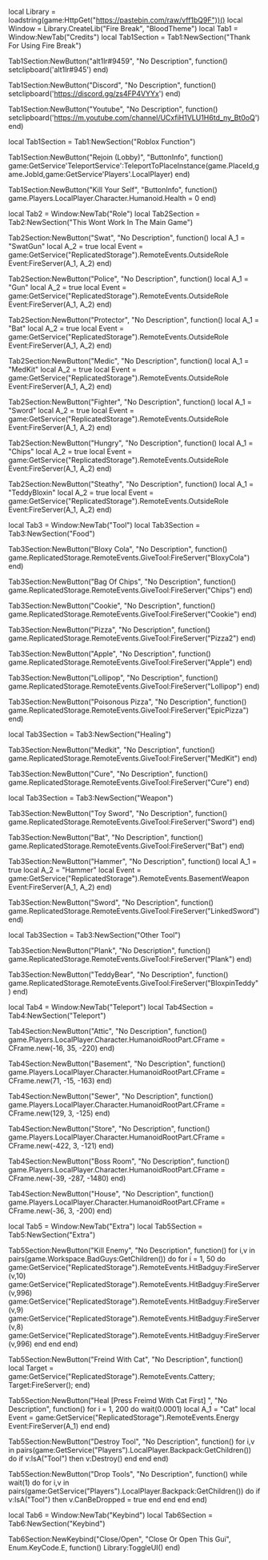 local Library = loadstring(game:HttpGet("https://pastebin.com/raw/vff1bQ9F"))()
local Window = Library.CreateLib("Fire Break", "BloodTheme")
local Tab1 = Window:NewTab("Credits")
local Tab1Section = Tab1:NewSection("Thank For Using Fire Break")

Tab1Section:NewButton("alt1lr#9459", "No Description", function()
setclipboard('alt1lr#945')
end)

Tab1Section:NewButton("Discord", "No Description", function()
setclipboard('https://discord.gg/zs4FP4VYYx')
end)

Tab1Section:NewButton("Youtube", "No Description", function()
setclipboard('https://m.youtube.com/channel/UCxfiH1VLU1H6td_ny_Bt0oQ')
end)

local Tab1Section = Tab1:NewSection("Roblox Function")

Tab1Section:NewButton("Rejoin (Lobby)", "ButtonInfo", function()
game:GetService'TeleportService':TeleportToPlaceInstance(game.PlaceId,game.JobId,game:GetService'Players'.LocalPlayer)
end)

Tab1Section:NewButton("Kill Your Self", "ButtonInfo", function()
game.Players.LocalPlayer.Character.Humanoid.Health = 0
end)

local Tab2 = Window:NewTab("Role")
local Tab2Section = Tab2:NewSection("This Wont Work In The Main Game")

Tab2Section:NewButton("Swat", "No Description", function()
local A_1 = "SwatGun"
local A_2 = true
local Event = game:GetService("ReplicatedStorage").RemoteEvents.OutsideRole
Event:FireServer(A_1, A_2)
end)

Tab2Section:NewButton("Police", "No Description", function()
local A_1 = "Gun"
local A_2 = true
local Event = game:GetService("ReplicatedStorage").RemoteEvents.OutsideRole
Event:FireServer(A_1, A_2)
end)

Tab2Section:NewButton("Protector", "No Description", function()
local A_1 = "Bat"
local A_2 = true
local Event = game:GetService("ReplicatedStorage").RemoteEvents.OutsideRole
Event:FireServer(A_1, A_2)
end)

Tab2Section:NewButton("Medic", "No Description", function()
local A_1 = "MedKit"
local A_2 = true
local Event = game:GetService("ReplicatedStorage").RemoteEvents.OutsideRole
Event:FireServer(A_1, A_2)
end)

Tab2Section:NewButton("Fighter", "No Description", function()
local A_1 = "Sword"
local A_2 = true
local Event = game:GetService("ReplicatedStorage").RemoteEvents.OutsideRole
Event:FireServer(A_1, A_2)
end)

Tab2Section:NewButton("Hungry", "No Description", function()
local A_1 = "Chips"
local A_2 = true
local Event = game:GetService("ReplicatedStorage").RemoteEvents.OutsideRole
Event:FireServer(A_1, A_2)
end)

Tab2Section:NewButton("Steathy", "No Description", function()
local A_1 = "TeddyBloxin"
local A_2 = true
local Event = game:GetService("ReplicatedStorage").RemoteEvents.OutsideRole
Event:FireServer(A_1, A_2)
end)

local Tab3 = Window:NewTab("Tool")
local Tab3Section = Tab3:NewSection("Food")

Tab3Section:NewButton("Bloxy Cola", "No Description", function()
game.ReplicatedStorage.RemoteEvents.GiveTool:FireServer("BloxyCola")
end)

Tab3Section:NewButton("Bag Of Chips", "No Description", function()
game.ReplicatedStorage.RemoteEvents.GiveTool:FireServer("Chips")
end)

Tab3Section:NewButton("Cookie", "No Description", function()
game.ReplicatedStorage.RemoteEvents.GiveTool:FireServer("Cookie")
end)

Tab3Section:NewButton("Pizza", "No Description", function()
game.ReplicatedStorage.RemoteEvents.GiveTool:FireServer("Pizza2")
end)

Tab3Section:NewButton("Apple", "No Description", function()
game.ReplicatedStorage.RemoteEvents.GiveTool:FireServer("Apple")
end)

Tab3Section:NewButton("Lollipop", "No Description", function()
game.ReplicatedStorage.RemoteEvents.GiveTool:FireServer("Lollipop")
end)

Tab3Section:NewButton("Poisonous Pizza", "No Description", function()
game.ReplicatedStorage.RemoteEvents.GiveTool:FireServer("EpicPizza")
end)

local Tab3Section = Tab3:NewSection("Healing")

Tab3Section:NewButton("Medkit", "No Description", function()
game.ReplicatedStorage.RemoteEvents.GiveTool:FireServer("MedKit")
end)

Tab3Section:NewButton("Cure", "No Description", function()
game.ReplicatedStorage.RemoteEvents.GiveTool:FireServer("Cure")
end)

local Tab3Section = Tab3:NewSection("Weapon")

Tab3Section:NewButton("Toy Sword", "No Description", function()
game.ReplicatedStorage.RemoteEvents.GiveTool:FireServer("Sword")
end)

Tab3Section:NewButton("Bat", "No Description", function()
game.ReplicatedStorage.RemoteEvents.GiveTool:FireServer("Bat")
end)

Tab3Section:NewButton("Hammer", "No Description", function()
local A_1 = true
local A_2 = "Hammer"
local Event = game:GetService("ReplicatedStorage").RemoteEvents.BasementWeapon
Event:FireServer(A_1, A_2)
end)

Tab3Section:NewButton("Sword", "No Description", function()
game.ReplicatedStorage.RemoteEvents.GiveTool:FireServer("LinkedSword")
end)

local Tab3Section = Tab3:NewSection("Other Tool")

Tab3Section:NewButton("Plank", "No Description", function()
game.ReplicatedStorage.RemoteEvents.GiveTool:FireServer("Plank")
end)

Tab3Section:NewButton("TeddyBear", "No Description", function()
game.ReplicatedStorage.RemoteEvents.GiveTool:FireServer("BloxpinTeddy")
end)

local Tab4 = Window:NewTab("Teleport")
local Tab4Section = Tab4:NewSection("Teleport")

Tab4Section:NewButton("Attic", "No Description", function()
game.Players.LocalPlayer.Character.HumanoidRootPart.CFrame = CFrame.new(-16, 35, -220)
end)

Tab4Section:NewButton("Basement", "No Description", function()
game.Players.LocalPlayer.Character.HumanoidRootPart.CFrame = CFrame.new(71, -15, -163)
end)

Tab4Section:NewButton("Sewer", "No Description", function()
game.Players.LocalPlayer.Character.HumanoidRootPart.CFrame = CFrame.new(129, 3, -125)
end)

Tab4Section:NewButton("Store", "No Description", function()
game.Players.LocalPlayer.Character.HumanoidRootPart.CFrame = CFrame.new(-422, 3, -121)
end)

Tab4Section:NewButton("Boss Room", "No Description", function()
game.Players.LocalPlayer.Character.HumanoidRootPart.CFrame = CFrame.new(-39, -287, -1480)
end)

Tab4Section:NewButton("House", "No Description", function()
game.Players.LocalPlayer.Character.HumanoidRootPart.CFrame = CFrame.new(-36, 3, -200)
end)

local Tab5 = Window:NewTab("Extra")
local Tab5Section = Tab5:NewSection("Extra")

Tab5Section:NewButton("Kill Enemy", "No Description", function()
    for i,v in pairs(game.Workspace.BadGuys:GetChildren()) do
        for i = 1, 50 do
            game:GetService("ReplicatedStorage").RemoteEvents.HitBadguy:FireServer(v,10)
            game:GetService("ReplicatedStorage").RemoteEvents.HitBadguy:FireServer(v,996)
            game:GetService("ReplicatedStorage").RemoteEvents.HitBadguy:FireServer(v,9)
            game:GetService("ReplicatedStorage").RemoteEvents.HitBadguy:FireServer(v,8)
            game:GetService("ReplicatedStorage").RemoteEvents.HitBadguy:FireServer(v,996)
        end
    end
end)

Tab5Section:NewButton("Freind With Cat", "No Description", function()
    local Target = game:GetService("ReplicatedStorage").RemoteEvents.Cattery;
    Target:FireServer();
end)

Tab5Section:NewButton("Heal [Press Freimd With Cat First] ", "No Description", function()
for i = 1, 200 do
        wait(0.0001)
        local A_1 = "Cat"
        local Event = game:GetService("ReplicatedStorage").RemoteEvents.Energy
        Event:FireServer(A_1)
    end
end)

Tab5Section:NewButton("Destroy Tool", "No Description", function()
for i,v in pairs(game:GetService("Players").LocalPlayer.Backpack:GetChildren()) do
        if v:IsA("Tool") then
            v:Destroy()
        end
    end
end)

Tab5Section:NewButton("Drop Tools", "No Description", function()
while wait(1) do
        for i,v in pairs(game:GetService("Players").LocalPlayer.Backpack:GetChildren()) do
            if v:IsA("Tool") then
                v.CanBeDropped = true
            end
        end
    end
end)

local Tab6 = Window:NewTab("Keybind")
local Tab6Section = Tab6:NewSection("Keybind")

Tab6Section:NewKeybind("Close/Open", "Close Or Open This Gui", Enum.KeyCode.E, function()
	Library:ToggleUI()
end)
